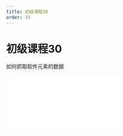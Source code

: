 ```yaml
---
title: 初级课程30
order: 33
---
```

# 初级课程30

  如何抓取软件元素的数据

<iframe class="w-full aspect-video" src="//player.bilibili.com/player.html?isOutside=true&aid=114393182442568&bvid=BV1biLgzYELV&cid=29590424154&p=1" scrolling="no" border="0" frameborder="no" framespacing="0" allowfullscreen="true"></iframe>

